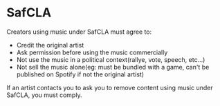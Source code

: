 # SafCLA
Creators using music under SafCLA must agree to:
- Credit the original artist
- Ask permission before using the music commercially
- Not use the music in a political context(rallye, vote, speech, etc...)
- Not sell the music alone(eg: must be bundled with a game, can't be published on Spotify if not the original artist)

If an artist contacts you to ask you to remove content using music under SafCLA, you must comply.
